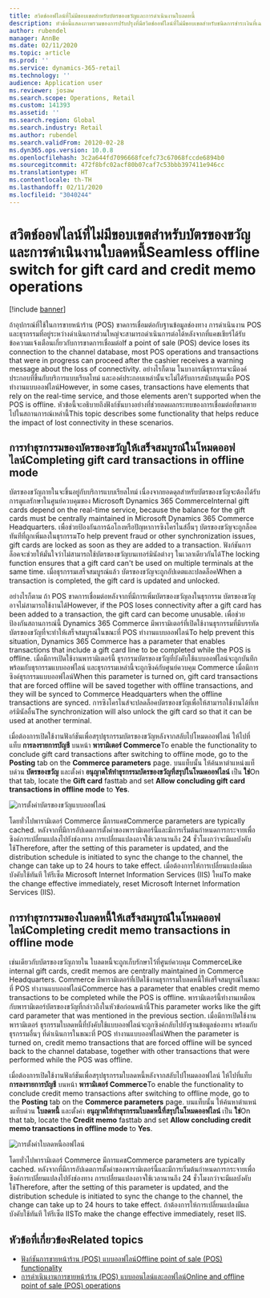 ```yaml
---
title: สวิตช์ออฟไลน์ที่ไม่มีขอบเขตสำหรับบัตรของขวัญและการดำเนินงานใบลดหนี้
description: หัวข้อนี้แสดงภาพรวมของการปรับปรุงที่มีสวิตช์ออฟไลน์ที่ไม่มีขอบเขตสำหรับชนิดการชำระเงินที่เฉพาะเจาะจง
author: rubendel
manager: AnnBe
ms.date: 02/11/2020
ms.topic: article
ms.prod: ''
ms.service: dynamics-365-retail
ms.technology: ''
audience: Application user
ms.reviewer: josaw
ms.search.scope: Operations, Retail
ms.custom: 141393
ms.assetid: ''
ms.search.region: Global
ms.search.industry: Retail
ms.author: rubendel
ms.search.validFrom: 20120-02-28
ms.dyn365.ops.version: 10.0.8
ms.openlocfilehash: 3c2a644fd7096668fcefc73c67068fccde6894b0
ms.sourcegitcommit: 472f8bfc02acf80b07caf7c53bbb397411e946cc
ms.translationtype: HT
ms.contentlocale: th-TH
ms.lasthandoff: 02/11/2020
ms.locfileid: "3040244"
---
```

# <a name="seamless-offline-switch-for-gift-card-and-credit-memo-operations"></a><span data-ttu-id="59ac1-103">สวิตช์ออฟไลน์ที่ไม่มีขอบเขตสำหรับบัตรของขวัญและการดำเนินงานใบลดหนี้</span><span class="sxs-lookup"><span data-stu-id="59ac1-103">Seamless offline switch for gift card and credit memo operations</span></span>

[!include [banner](../includes/banner.md)]

<span data-ttu-id="59ac1-104">ถ้าอุปกรณ์ที่ใช้ในการขายหน้าร้าน (POS) ขาดการเชื่อมต่อกับฐานข้อมูลช่องทาง การดำเนินงาน POS และธุรกรรมที่อยู่ระหว่างดำเนินการส่วนใหญ่จะสามารถดำเนินการต่อได้หลังจากที่แคชเชียร์ได้รับข้อความแจ้งเตือนเกี่ยวกับการขาดการเชื่อมต่อ</span><span class="sxs-lookup"><span data-stu-id="59ac1-104">If a point of sale (POS) device loses its connection to the channel database, most POS operations and transactions that were in progress can proceed after the cashier receives a warning message about the loss of connectivity.</span></span> <span data-ttu-id="59ac1-105">อย่างไรก็ตาม ในบางกรณีธุรกรรมจะมีองค์ประกอบที่ขึ้นกับบริการแบบเรียลไทม์ และองค์ประกอบเหล่านั้นจะไม่ได้รับการสนับสนุนเมื่อ POS ทำงานแบบออฟไลน์</span><span class="sxs-lookup"><span data-stu-id="59ac1-105">However, in some cases, transactions have elements that rely on the real-time service, and those elements aren't supported when the POS is offline.</span></span> <span data-ttu-id="59ac1-106">หัวข้อนี้จะอธิบายถึงฟังก์ชันบางอย่างที่ช่วยลดผลกระทบของการเชื่อมต่อที่ขาดหายไปในสถานการณ์เหล่านี้</span><span class="sxs-lookup"><span data-stu-id="59ac1-106">This topic describes some functionality that helps reduce the impact of lost connectivity in these scenarios.</span></span>

## <a name="completing-gift-card-transactions-in-offline-mode"></a><span data-ttu-id="59ac1-107">การทำธุรกรรมของบัตรของขวัญให้เสร็จสมบูรณ์ในโหมดออฟไลน์</span><span class="sxs-lookup"><span data-stu-id="59ac1-107">Completing gift card transactions in offline mode</span></span>

<span data-ttu-id="59ac1-108">บัตรของขวัญภายในจะขึ้นอยู่กับบริการแบบเรียลไทม์ เนื่องจากยอดดุลสำหรับบัตรของขวัญจะต้องได้รับการดูแลรักษาในศูนย์ควบคุมของ Microsoft Dynamics 365 Commerce</span><span class="sxs-lookup"><span data-stu-id="59ac1-108">Internal gift cards depend on the real-time service, because the balance for the gift cards must be centrally maintained in Microsoft Dynamics 365 Commerce Headquarters.</span></span> <span data-ttu-id="59ac1-109">เพื่อช่วยป้องกันการฉ้อโกงหรือปัญหาการซิงโครไนส์อื่นๆ บัตรของขวัญจะถูกล็อคทันทีที่ถูกเพิ่มลงในธุรกรรม</span><span class="sxs-lookup"><span data-stu-id="59ac1-109">To help prevent fraud or other synchronization issues, gift cards are locked as soon as they are added to a transaction.</span></span> <span data-ttu-id="59ac1-110">ฟังก์ชันการล็อคจะช่วยให้มั่นใจว่าไม่สามารถใช้บัตรของขวัญบนเทอร์มินัลต่างๆ ในเวลาเดียวกันได้</span><span class="sxs-lookup"><span data-stu-id="59ac1-110">The locking function ensures that a gift card can't be used on multiple terminals at the same time.</span></span> <span data-ttu-id="59ac1-111">เมื่อธุรกรรมเสร็จสมบูรณ์แล้ว บัตรของขวัญจะถูกอัปเดตและปลดล็อค</span><span class="sxs-lookup"><span data-stu-id="59ac1-111">When a transaction is completed, the gift card is updated and unlocked.</span></span>

<span data-ttu-id="59ac1-112">อย่างไรก็ตาม ถ้า POS ขาดการเชื่อมต่อหลังจากที่มีการเพิ่มบัตรของขวัญลงในธุรกรรม บัตรของขวัญอาจไม่สามารถใช้งานได้</span><span class="sxs-lookup"><span data-stu-id="59ac1-112">However, if the POS loses connectivity after a gift card has been added to a transaction, the gift card can become unusable.</span></span> <span data-ttu-id="59ac1-113">เพื่อช่วยป้องกันสถานการณ์นี้ Dynamics 365 Commerce มีพารามิเตอร์ที่เปิดใช้งานธุรกรรมที่มีบรรทัดบัตรของขวัญที่จะทำให้เสร็จสมบูรณ์ในขณะที่ POS ทำงานแบบออฟไลน์</span><span class="sxs-lookup"><span data-stu-id="59ac1-113">To help prevent this situation, Dynamics 365 Commerce has a parameter that enables transactions that include a gift card line to be completed while the POS is offline.</span></span> <span data-ttu-id="59ac1-114">เมื่อมีการเปิดใช้งานพารามิเตอร์นี้ ธุรกรรมบัตรของขวัญที่บังคับใช้แบบออฟไลน์จะถูกบันทึกพร้อมกับธุรกรรมแบบออฟไลน์ และธุรกรรมเหล่านี้จะถูกซิงค์กับศูนย์ควบคุม Commerce เมื่อมีการซิงค์ธุรกรรมแบบออฟไลน์</span><span class="sxs-lookup"><span data-stu-id="59ac1-114">When this parameter is turned on, gift card transactions that are forced offline will be saved together with offline transactions, and they will be synced to Commerce Headquarters when the offline transactions are synced.</span></span> <span data-ttu-id="59ac1-115">การซิงโครไนส์จะปลดล็อคบัตรของขวัญเพื่อให้สามารถใช้งานได้ที่เทอร์มินัลอื่น</span><span class="sxs-lookup"><span data-stu-id="59ac1-115">The synchronization will also unlock the gift card so that it can be used at another terminal.</span></span>

<span data-ttu-id="59ac1-116">เมื่อต้องการเปิดใช้งานฟังก์ชันเพื่อสรุปธุรกรรมบัตรของขวัญหลังจากสลับไปโหมดออฟไลน์ ให้ไปที่แท็บ **การลงรายการบัญชี** บนหน้า **พารามิเตอร์ Commerce**</span><span class="sxs-lookup"><span data-stu-id="59ac1-116">To enable the functionality to conclude gift card transactions after switching to offline mode, go to the **Posting** tab on the **Commerce parameters** page.</span></span> <span data-ttu-id="59ac1-117">บนแท็บนั้น ให้ค้นหาตำแหน่งแท็บด่วน **บัตรของขวัญ** และตั้งค่า **อนุญาตให้ทำธุรกรรมบัตรของขวัญที่สรุปในโหมดออฟไลน์** เป็น **ใช่**</span><span class="sxs-lookup"><span data-stu-id="59ac1-117">On that tab, locate the **Gift card** fasttab and set **Allow concluding gift card transactions in offline mode** to **Yes**.</span></span>

![การตั้งค่าบัตรของขวัญแบบออฟไลน์](../media/gift.png)

<span data-ttu-id="59ac1-119">โดยทั่วไปพารามิเตอร์ Commerce มีการแคช</span><span class="sxs-lookup"><span data-stu-id="59ac1-119">Commerce parameters are typically cached.</span></span> <span data-ttu-id="59ac1-120">หลังจากที่มีการอัปเดตการตั้งค่าของพารามิเตอร์นี้และมีการเริ่มต้นกำหนดการกระจายเพื่อซิงค์การเปลี่ยนแปลงไปยังช่องทาง การเปลี่ยนแปลงอาจใช้เวลานานถึง 24 ชั่วโมงกว่าจะมีผลบังคับใช้</span><span class="sxs-lookup"><span data-stu-id="59ac1-120">Therefore, after the setting of this parameter is updated, and the distribution schedule is initiated to sync the change to the channel, the change can take up to 24 hours to take effect.</span></span> <span data-ttu-id="59ac1-121">เมื่อต้องการให้การเปลี่ยนแปลงมีผลบังคับใช้ทันที ให้รีเซ็ต Microsoft Internet Information Services (IIS) ใหม่</span><span class="sxs-lookup"><span data-stu-id="59ac1-121">To make the change effective immediately, reset Microsoft Internet Information Services (IIS).</span></span>

## <a name="completing-credit-memo-transactions-in-offline-mode"></a><span data-ttu-id="59ac1-122">การทำธุรกรรมของใบลดหนี้ให้เสร็จสมบูรณ์ในโหมดออฟไลน์</span><span class="sxs-lookup"><span data-stu-id="59ac1-122">Completing credit memo transactions in offline mode</span></span>

<span data-ttu-id="59ac1-123">เช่นเดียวกับบัตรของขวัญภายใน ใบลดหนี้จะถูกเก็บรักษาไว้ที่ศูนย์ควบคุม Commerce</span><span class="sxs-lookup"><span data-stu-id="59ac1-123">Like internal gift cards, credit memos are centrally maintained in Commerce Headquarters.</span></span> <span data-ttu-id="59ac1-124">Commerce มีพารามิเตอร์ที่เปิดใช้งานธุรกรรมใบลดหนี้ให้เสร็จสมบูรณ์ในขณะที่ POS ทำงานแบบออฟไลน์</span><span class="sxs-lookup"><span data-stu-id="59ac1-124">Commerce has a parameter that enables credit memo transactions to be completed while the POS is offline.</span></span> <span data-ttu-id="59ac1-125">พารามิเตอร์นี้ทำงานเหมือนกับพารามิเตอร์บัตรของขวัญที่กล่าวถึงในหัวข้อก่อนหน้านี้</span><span class="sxs-lookup"><span data-stu-id="59ac1-125">This parameter works like the gift card parameter that was mentioned in the previous section.</span></span> <span data-ttu-id="59ac1-126">เมื่อมีการเปิดใช้งานพารามิเตอร์ ธุรกรรมใบลดหนี้ที่บังคับใช้แบบออฟไลน์จะถูกซิงค์กลับไปยังฐานข้อมูลช่องทาง พร้อมกับธุรกรรมอื่นๆ ที่ดำเนินการในขณะที่ POS ทำงานแบบออฟไลน์</span><span class="sxs-lookup"><span data-stu-id="59ac1-126">When the parameter is turned on, credit memo transactions that are forced offline will be synced back to the channel database, together with other transactions that were performed while the POS was offline.</span></span>

<span data-ttu-id="59ac1-127">เมื่อต้องการเปิดใช้งานฟังก์ชันเพื่อสรุปธุรกรรมใบลดหนี้หลังจากสลับไปโหมดออฟไลน์ ให้ไปที่แท็บ **การลงรายการบัญชี** บนหน้า **พารามิเตอร์ Commerce**</span><span class="sxs-lookup"><span data-stu-id="59ac1-127">To enable the functionality to conclude credit memo transactions after switching to offline mode, go to the **Posting** tab on the **Commerce parameters** page.</span></span> <span data-ttu-id="59ac1-128">บนแท็บนั้น ให้ค้นหาตำแหน่งแท็บด่วน **ใบลดหนี้** และตั้งค่า **อนุญาตให้ทำธุรกรรมใบลดหนี้ที่สรุปในโหมดออฟไลน์** เป็น **ใช่**</span><span class="sxs-lookup"><span data-stu-id="59ac1-128">On that tab, locate the **Credit memo** fasttab and set **Allow concluding credit memo transactions in offline mode** to **Yes**.</span></span>

![การตั้งค่าใบลดหนี้ออฟไลน์](../media/creditmemo.png)

<span data-ttu-id="59ac1-130">โดยทั่วไปพารามิเตอร์ Commerce มีการแคช</span><span class="sxs-lookup"><span data-stu-id="59ac1-130">Commerce parameters are typically cached.</span></span> <span data-ttu-id="59ac1-131">หลังจากที่มีการอัปเดตการตั้งค่าของพารามิเตอร์นี้และมีการเริ่มต้นกำหนดการกระจายเพื่อซิงค์การเปลี่ยนแปลงไปยังช่องทาง การเปลี่ยนแปลงอาจใช้เวลานานถึง 24 ชั่วโมงกว่าจะมีผลบังคับใช้</span><span class="sxs-lookup"><span data-stu-id="59ac1-131">Therefore, after the setting of this parameter is updated, and the distribution schedule is initiated to sync the change to the channel, the change can take up to 24 hours to take effect.</span></span> <span data-ttu-id="59ac1-132">ถ้าต้องการให้การเปลี่ยนแปลงมีผลบังคับใช้ทันที ให้รีเซ็ต IIS</span><span class="sxs-lookup"><span data-stu-id="59ac1-132">To make the change effective immediately, reset IIS.</span></span>

## <a name="related-topics"></a><span data-ttu-id="59ac1-133">หัวข้อที่เกี่ยวข้อง</span><span class="sxs-lookup"><span data-stu-id="59ac1-133">Related topics</span></span>

- [<span data-ttu-id="59ac1-134">ฟังก์ชันการขายหน้าร้าน (POS) แบบออฟไลน์</span><span class="sxs-lookup"><span data-stu-id="59ac1-134">Offline point of sale (POS) functionality</span></span>](https://docs.microsoft.com/dynamics365/retail/pos-offline-functionality)
- [<span data-ttu-id="59ac1-135">การดำเนินงานการขายหน้าร้าน (POS) แบบออนไลน์และออฟไลน์</span><span class="sxs-lookup"><span data-stu-id="59ac1-135">Online and offline point of sale (POS) operations</span></span>](https://docs.microsoft.com/dynamics365/retail/pos-operations)
